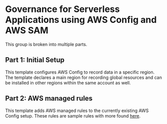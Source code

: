 # Governance for Serverless Applications using AWS Config and AWS SAM

This group is broken into multiple parts.

## Part 1: Initial Setup
This template configures AWS Config to record data in a specific region. The template declares a main region for recording global resources and can be installed in other regions within the same account as well.

## Part 2: AWS managed rules
This template adds AWS managed rules to the currently existing AWS Config setup. These rules are sample rules with more found [here](https://docs.aws.amazon.com/config/latest/developerguide/managed-rules-by-aws-config.html).